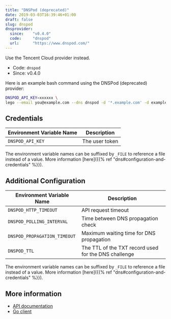 ```yaml
---
title: "DNSPod (deprecated)"
date: 2019-03-03T16:39:46+01:00
draft: false
slug: dnspod
dnsprovider:
  since:    "v0.4.0"
  code:     "dnspod"
  url:      "https://www.dnspod.com/"
---
```


<!-- THIS DOCUMENTATION IS AUTO-GENERATED. PLEASE DO NOT EDIT. -->
<!-- providers/dns/dnspod/dnspod.toml -->
<!-- THIS DOCUMENTATION IS AUTO-GENERATED. PLEASE DO NOT EDIT. -->

Use the Tencent Cloud provider instead.



<!--more-->

- Code: `dnspod`
- Since: v0.4.0


Here is an example bash command using the DNSPod (deprecated) provider:

```bash
DNSPOD_API_KEY=xxxxxx \
lego --email you@example.com --dns dnspod -d '*.example.com' -d example.com run
```




## Credentials

| Environment Variable Name | Description |
|-----------------------|-------------|
| `DNSPOD_API_KEY` | The user token |

The environment variable names can be suffixed by `_FILE` to reference a file instead of a value.
More information [here]({{% ref "dns#configuration-and-credentials" %}}).


## Additional Configuration

| Environment Variable Name | Description |
|--------------------------------|-------------|
| `DNSPOD_HTTP_TIMEOUT` | API request timeout |
| `DNSPOD_POLLING_INTERVAL` | Time between DNS propagation check |
| `DNSPOD_PROPAGATION_TIMEOUT` | Maximum waiting time for DNS propagation |
| `DNSPOD_TTL` | The TTL of the TXT record used for the DNS challenge |

The environment variable names can be suffixed by `_FILE` to reference a file instead of a value.
More information [here]({{% ref "dns#configuration-and-credentials" %}}).




## More information

- [API documentation](https://docs.dnspod.com/api/)
- [Go client](https://github.com/nrdcg/dnspod-go)

<!-- THIS DOCUMENTATION IS AUTO-GENERATED. PLEASE DO NOT EDIT. -->
<!-- providers/dns/dnspod/dnspod.toml -->
<!-- THIS DOCUMENTATION IS AUTO-GENERATED. PLEASE DO NOT EDIT. -->
